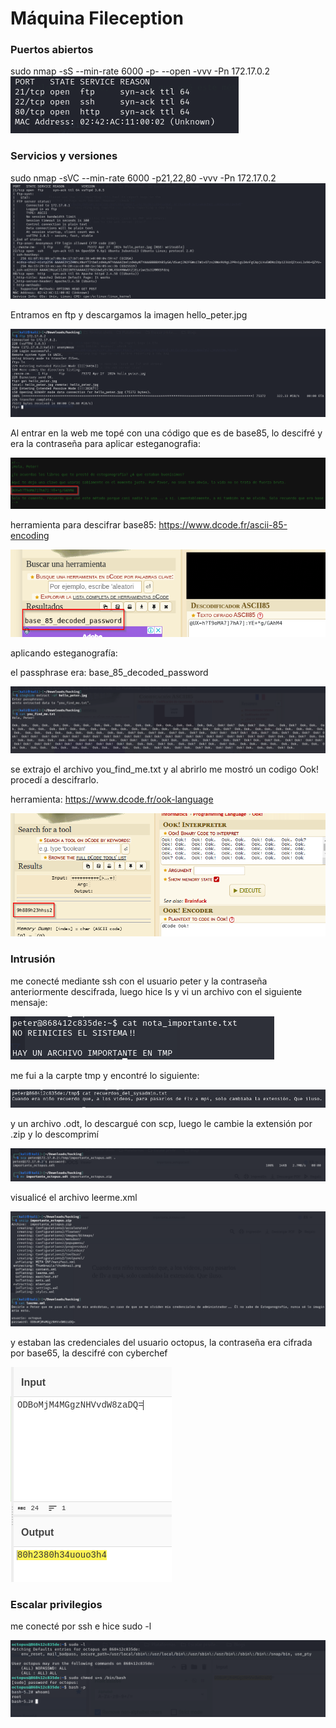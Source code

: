 # Máquina Fileception

### Puertos abiertos

sudo nmap -sS --min-rate 6000 -p- --open -vvv -Pn 172.17.0.2
![alt text](image-2.png)

### Servicios y versiones

sudo nmap -sVC --min-rate 6000 -p21,22,80 -vvv -Pn 172.17.0.2
![alt text](image-1.png)

Entramos en ftp y descargamos la imagen hello_peter.jpg

![alt text](image.png)

Al entrar en la web me topé con una código que es de base85, lo descifré y era la contraseña para aplicar esteganografia:


![alt text](image-3.png)

herramienta para descifrar base85: https://www.dcode.fr/ascii-85-encoding

![alt text](image-4.png)

aplicando esteganografía:

el passphrase era: base_85_decoded_password

![alt text](image-5.png)

se extrajo el archivo you_find_me.txt y al abrirlo me mostró un codigo Ook! procedí a descifrarlo.

herramienta: https://www.dcode.fr/ook-language

![alt text](image-7.png)

### Intrusión

me conecté mediante ssh con el usuario peter y la contraseña anteriormente descifrada, luego hice ls y vi un archivo con el siguiente mensaje:

![alt text](image-6.png)

me fui a la carpte tmp y encontré lo siguiente:

![alt text](image-8.png)

y un archivo .odt, lo descargué con scp, luego le cambie la extensión por .zip y lo descomprimí

![alt text](image-9.png)

visualicé el archivo leerme.xml

![alt text](image-10.png)

y estaban las credenciales del usuario octopus, la contraseña era cifrada por base65, la descifré con cyberchef

![alt text](image-11.png)

### Escalar privilegios

me conecté por ssh e hice sudo -l

![alt text](image-12.png)



